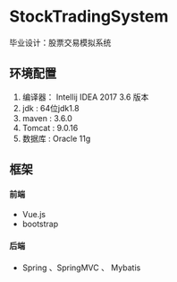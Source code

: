 # StockTradingSystem
毕业设计：股票交易模拟系统

## 环境配置   
1. 编译器： Intellij IDEA 2017 3.6 版本 
2. jdk : 64位jdk1.8
3. maven : 3.6.0 
4. Tomcat : 9.0.16
5. 数据库 : Oracle 11g

## 框架   
#### 前端   
* Vue.js   
* bootstrap
#### 后端
* Spring 、SpringMVC 、 Mybatis 
